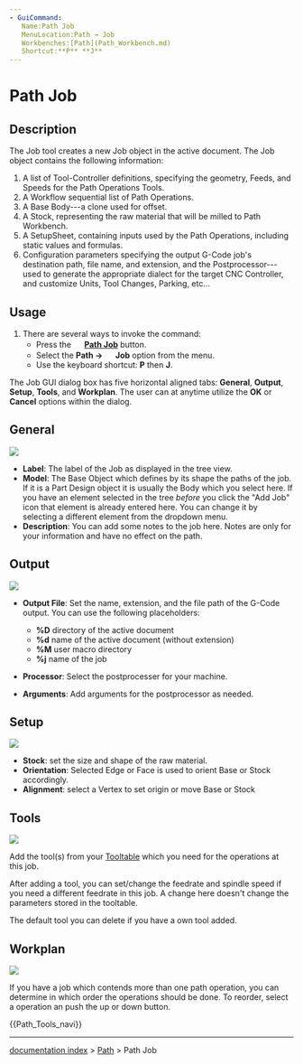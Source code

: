 ```yaml
---
- GuiCommand:
   Name:Path Job
   MenuLocation:Path → Job
   Workbenches:[Path](Path_Workbench.md)
   Shortcut:**P** **J**
---
```


# Path Job

## Description

The Job tool creates a new Job object in the active document. The Job object contains the following information:

1.  A list of Tool-Controller definitions, specifying the geometry, Feeds, and Speeds for the Path Operations Tools.
2.  A Workflow sequential list of Path Operations.
3.  A Base Body---a clone used for offset.
4.  A Stock, representing the raw material that will be milled to Path Workbench.
5.  A SetupSheet, containing inputs used by the Path Operations, including static values and formulas.
6.  Configuration parameters specifying the output G-Code job\'s destination path, file name, and extension, and the Postprocessor---used to generate the appropriate dialect for the target CNC Controller, and customize Units, Tool Changes, Parking, etc\...

## Usage

1.  There are several ways to invoke the command:
    -   Press the **<img src="images/Path_Job.svg" width=16px> [Path Job](Path_Job.md)** button.
    -   Select the **Path → <img src="images/Path_Job.svg" width=16px> Job** option from the menu.
    -   Use the keyboard shortcut: **P** then **J**.

The Job GUI dialog box has five horizontal aligned tabs: **General**, **Output**, **Setup**, **Tools**, and **Workplan**. The user can at anytime utilize the **OK** or **Cancel** options within the dialog.

## General

 ![](images/Job_1.jpg ) 

-   **Label**: The label of the Job as displayed in the tree view.
-   **Model**: The Base Object which defines by its shape the paths of the job. If it is a Part Design object it is usually the Body which you select here. If you have an element selected in the tree *before* you click the \"Add Job\" icon that element is already entered here. You can change it by selecting a different element from the dropdown menu.
-   **Description**: You can add some notes to the job here. Notes are only for your information and have no effect on the path.

## Output

 ![](images/Job_2.jpg ) 

-   **Output File**: Set the name, extension, and the file path of the G-Code output. You can use the following placeholders:
    -   **%D** directory of the active document
    -   **%d** name of the active document (without extension)
    -   **%M** user macro directory
    -   **%j** name of the job

-   **Processor**: Select the postprocesser for your machine.
-   **Arguments**: Add arguments for the postprocessor as needed.

## Setup

 ![](images/Job_3.jpg ) 

-   **Stock**: set the size and shape of the raw material.
-   **Orientation**: Selected Edge or Face is used to orient Base or Stock accordingly.
-   **Alignment**: select a Vertex to set origin or move Base or Stock

## Tools

 ![](images/Job_4.jpg ) 

Add the tool(s) from your [Tooltable](Path_ToolLibraryEdit.md) which you need for the operations at this job.

After adding a tool, you can set/change the feedrate and spindle speed if you need a different feedrate in this job. A change here doesn\'t change the parameters stored in the tooltable.

The default tool you can delete if you have a own tool added.

## Workplan

 ![](images/Job_5.jpg ) 

If you have a job which contends more than one path operation, you can determine in which order the operations should be done. To reorder, select a operation an push the up or down button.




 {{Path_Tools_navi}}

---
[documentation index](../README.md) > [Path](Path_Workbench.md) > Path Job
